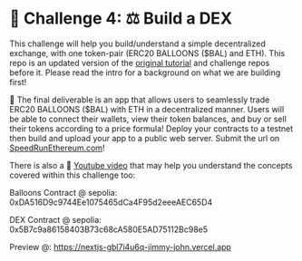# 🚩 Challenge 4: ⚖️ Build a DEX


This challenge will help you build/understand a simple decentralized exchange, with one token-pair (ERC20 BALLOONS ($BAL) and ETH). This repo is an updated version of the [original tutorial](https://medium.com/@austin_48503/%EF%B8%8F-minimum-viable-exchange-d84f30bd0c90) and challenge repos before it. Please read the intro for a background on what we are building first!

🌟 The final deliverable is an app that allows users to seamlessly trade ERC20 BALLOONS ($BAL) with ETH in a decentralized manner. Users will be able to connect their wallets, view their token balances, and buy or sell their tokens according to a price formula!
Deploy your contracts to a testnet then build and upload your app to a public web server. Submit the url on [SpeedRunEthereum.com](https://speedrunethereum.com)!

There is also a 🎥 [Youtube video](https://www.youtube.com/watch?v=eP5w6Ger1EQ) that may help you understand the concepts covered within this challenge too:


Balloons Contract @ sepolia: 0xDA516D9c9744Ee1075465dCa4F95d2eeeAEC65D4

DEX Contract @ sepolia: 0x5B7c9a86158403B73c68cA580E5AD75112Bc98e5


Preview @: https://nextjs-gbl7i4u6q-jimmy-john.vercel.app